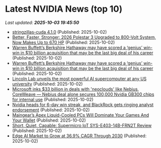 # Latest NVIDIA News (top 10)
_Last updated: **2025-10-03 19:45:50**_

- [stringzillas-cuda 4.1.0](https://pypi.org/project/stringzillas-cuda/4.1.0/) (Published: 2025-10-02)
- [Better, Faster, Stronger: 2026 Polestar 3 Upgraded to 800-Volt System, Now Makes Up to 670 HP](https://www.roadandtrack.com/news/a68256551/2026-polestar-3-update-800-volt-670-hp/) (Published: 2025-10-02)
- [Warren Buffett’s Berkshire Hathaway may have scored a ‘genius’ win-win in $10 billion acquisition that may be the last big deal of his career](https://fortune.com/2025/10/02/warren-buffett-berkshire-hathaway-genius-win-acquisition-last-deal-career/) (Published: 2025-10-02)
- [Warren Buffett’s Berkshire Hathaway may have scored a ‘genius’ win-win in $10 billion acquisition that may be the last big deal of his career](https://finance.yahoo.com/news/warren-buffett-berkshire-hathaway-may-193023147.html) (Published: 2025-10-02)
- [Lincoln Lab unveils the most powerful AI supercomputer at any US university](https://news.mit.edu/2025/lincoln-lab-unveils-most-powerful-ai-supercomputer-at-any-us-university-1002) (Published: 2025-10-02)
- [Microsoft inks $33 billion in deals with 'neoclouds' like Nebius, CoreWeave — Nebius deal alone secures 100,000 Nvidia GB300 chips for internal use](https://www.tomshardware.com/tech-industry/artificial-intelligence/microsoft-inks-usd33-billion-in-deals-with-neoclouds-like-nebius-coreweave-nebius-deal-alone-secures-100-000-nvidia-gb300-chips-for-internal-use) (Published: 2025-10-02)
- [Nvidia heads for 6-day win streak, and BlackRock gets ringing analyst endorsement](https://biztoc.com/x/66022b327bc9c293) (Published: 2025-10-02)
- [Maingear’s Apex Liquid-Cooled PCs Will Dominate Your Games And Your Wallet](https://www.forbes.com/sites/mitchwallace/2025/10/02/maingears-apex-liquid-cooled-pcs-will-dominate-your-games-and-your-wallet/) (Published: 2025-10-02)
- [Short, Quiet, Capable: Supermicro IoT SYS-E403-14B-FRN2T Review](https://www.storagereview.com/review/short-quiet-capable-supermicro-iot-sys-e403-14b-frn2t-review) (Published: 2025-10-02)
- [Edge AI Market to Grow at 36.9% CAGR Through 2030](https://www.globenewswire.com/news-release/2025/10/02/3160652/0/en/Edge-AI-Market-to-Grow-at-36-9-CAGR-Through-2030.html) (Published: 2025-10-02)
